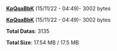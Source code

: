 [**KpQqaBbK**](/data/KpQqaBbK.txt) (15/11/22 - 04:49)- 3002 bytes

[**KpQqaBbK**](/data/KpQqaBbK.txt) (15/11/22 - 04:49)- 3002 bytes

**Total Datas**: 3135

**Total Size**: 17.54 MB / 17.5 MB
